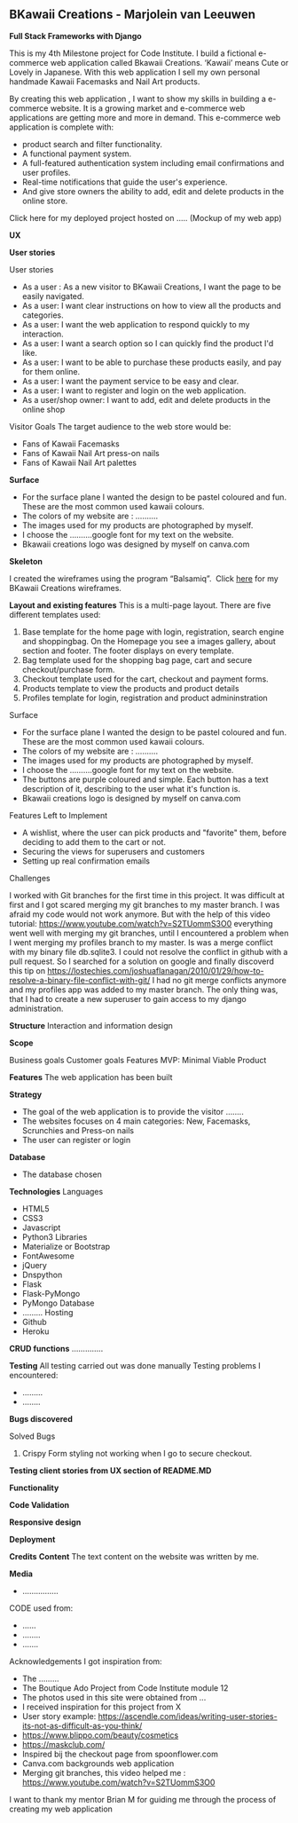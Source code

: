 BKawaii Creations - Marjolein van Leeuwen
------------------------------------------
**Full Stack Frameworks with Django**

This is my 4th Milestone project for Code Institute. I build a fictional e-commerce web application called Bkawaii Creations. ‘Kawaii’ means Cute or Lovely in Japanese. With this web application I sell my own personal handmade Kawaii Facemasks and Nail Art products.

By creating this web application , I want to show my skills in building a e-commerce website. It is a growing market and e-commerce web applications are getting more and more in demand.
This e-commerce web application is complete with:
* product search and filter functionality.
* A functional payment system.
* A full-featured authentication system including email confirmations and user profiles.
* Real-time notifications that guide the user's experience.
* And give store owners the ability to add, edit and delete products in the online store.

Click here for my deployed project hosted on …..
(Mockup of my web app)

**UX**

**User stories**

User stories
* As a user : As a new visitor to BKawaii Creations, I want the page to be easily navigated.
* As a user:  I want clear instructions on how to view all the products and categories. 
* As a user: I want the web application to respond quickly to my interaction.
* As a user: I want a search option so I can quickly find the product I'd like.
* As a user: I want to be able to purchase these products easily, and pay for them online.
* As a user: I want the payment service to be easy and clear.
* As a user: I want to register and login on the web application.
* As a user/shop owner: I want to add, edit and delete products in the online shop

Visitor Goals
The target audience to the web store would be:
* Fans of Kawaii Facemasks
* Fans of Kawaii Nail Art press-on nails
* Fans of Kawaii Nail Art palettes

**Surface**
* For the surface plane I wanted the design to be pastel coloured and fun. These are the most common used kawaii colours.
* The colors of my website are : ……….
* The images used for my products are photographed by myself.
* I choose the ……….google font for my text on the website.
* Bkawaii creations logo was designed by myself on canva.com

**Skeleton**

I created the wireframes using the program “Balsamiq”. 
Click [here][a] for my BKawaii Creations wireframes.

**Layout and existing features**
This is a multi-page layout. 
There are five different templates used:
1. Base template for the home page with login, registration, search engine and shoppingbag. On the Homepage you see a images gallery, about section and footer. The footer displays on every template.
2. Bag template used for the shopping bag page, cart and secure checkout/purchase form.
3. Checkout template used for the cart, checkout and payment forms. 
4. Products template to view the products and product details
5. Profiles template for login, registration and product admininstration

Surface
* For the surface plane I wanted the design to be pastel coloured and fun. These are the most common used kawaii colours.
* The colors of my website are : ……….
* The images used for my products are photographed by myself.
* I choose the ……….google font for my text on the website.
* The buttons are purple coloured and simple. Each button has a text description of it, describing to the user what it's function is.
* Bkawaii creations logo is designed by myself on canva.com

Features Left to Implement
* A wishlist, where the user can pick products and "favorite" them, before deciding to add them to the cart or not. 
* Securing the views for superusers and customers
* Setting up real confirmation emails

Challenges

I worked with Git branches for the first time in this project. It was difficult at first and I got scared merging my git branches to my master branch. I was afraid my code would not work anymore. But with the help of this video tutorial: https://www.youtube.com/watch?v=S2TUommS3O0  everything went well with merging my git branches, until I encountered a problem when I went merging my profiles branch to my master. Is was a merge conflict with my binary file db.sqlite3. 
I could not resolve the conflict in github with a pull request.
So I searched for a solution on google and finally discoverd this tip on https://lostechies.com/joshuaflanagan/2010/01/29/how-to-resolve-a-binary-file-conflict-with-git/
I had no git merge conflicts anymore and my profiles app was added to my master branch. The only thing was, that I had to create a new superuser to gain access to my django administration.


**Structure**
Interaction and information design

**Scope**

Business goals
Customer goals
Features
MVP: Minimal Viable Product

**Features**
The web application has been built 


**Strategy**
* The goal of the web application is to provide the visitor ……..
* The websites focuses on 4 main categories: New, Facemasks, Scrunchies and Press-on nails
* The user can register or login 

**Database**
* The database chosen 

**Technologies**
Languages
* HTML5
* CSS3
* Javascript
* Python3
Libraries
* Materialize or Bootstrap
* FontAwesome
* jQuery
* Dnspython
* Flask
* Flask-PyMongo
* PyMongo
Database
* ………
Hosting
* Github
* Heroku



**CRUD functions**
…………..


**Testing**
All testing carried out was done manually
Testing problems I encountered:
* ………
* ……..

**Bugs discovered**

Solved Bugs
1. Crispy Form styling not working when I go to secure checkout.

**Testing client stories from UX section of README.MD**

**Functionality**

**Code Validation**

**Responsive design**

**Deployment**

**Credits**
**Content**
The text content on the website was written by me.

**Media**
* …………….

CODE used from:
* ……
* ……..
* …….

Acknowledgements
I got inspiration from:
* The ………
* The Boutique Ado Project from Code Institute module 12
* The photos used in this site were obtained from ...
* I received inspiration for this project from X
* User story example: https://ascendle.com/ideas/writing-user-stories-its-not-as-difficult-as-you-think/
* https://www.blippo.com/beauty/cosmetics
* https://maskclub.com/
* Inspired bij the checkout page from spoonflower.com
* Canva.com backgrounds web application
* Merging git branches, this video helped me : https://www.youtube.com/watch?v=S2TUommS3O0

I want to thank my mentor Brian M for guiding me through the process of creating my web application

[a]: <https://github.com/Sweetzia/BKawaii-Creations/blob/aed187f71c9b048d8ff4a2e83cebc0810897a2a7/static/wireframes/4th%20Milestone%20Project%20BKawaii%20Creations.pdf>
